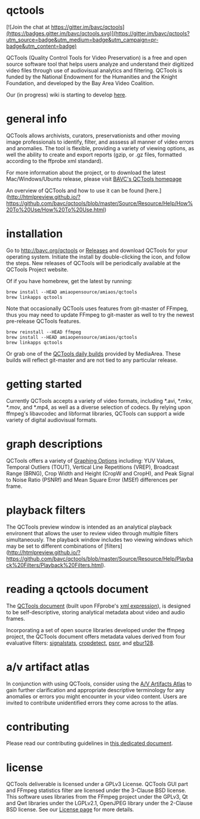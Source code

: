 qctools
=======

[![Join the chat at https://gitter.im/bavc/qctools](https://badges.gitter.im/bavc/qctools.svg)](https://gitter.im/bavc/qctools?utm_source=badge&utm_medium=badge&utm_campaign=pr-badge&utm_content=badge)

QCTools (Quality Control Tools for Video Preservation) is a free and open source software tool that helps users analyze and understand their digitized video files through use of audiovisual analytics and filtering. QCTools is funded by the National Endowment for the Humanities and the Knight Foundation, and developed by the Bay Area Video Coalition.

Our (in progress) wiki is starting to develop [here](https://github.com/bavc/qctools/wiki).

general info
=======
QCTools allows archivists, curators, preservationists and other moving image professionals to identify, filter, and asssess all manner of video errors and anomalies. The tool is flexible, providing a variety of viewing options, as well the ability to create and export reports (gzip, or .gz files, formatted according to the ffprobe xml standard).

For more information about the project, or to download the latest Mac/Windows/Ubuntu release, please visit [BAVC's QCTools homepage](http://www.bavc.org/qctools)

An overview of QCTools and how to use it can be found [here.] (http://htmlpreview.github.io/?https://github.com/bavc/qctools/blob/master/Source/Resource/Help/How%20To%20Use/How%20To%20Use.html)

installation
=======
Go to http://bavc.org/qctools or [Releases](https://github.com/bavc/qctools/releases) and download QCTools for your operating system. Initiate the install by double-clicking the icon, and follow the steps. New releases of QCTools will be periodically available at the QCTools Project website.

Of if you have homebrew, get the latest by running:
```
brew install --HEAD amiaopensource/amiaos/qctools
brew linkapps qctools
```

Note that occasionally QCTools uses features from git-master of FFmpeg, thus you may need to update FFmpeg to git-master as well to try the newest pre-release QCTools features.

```
brew reinstall --HEAD ffmpeg
brew install --HEAD amiaopensource/amiaos/qctools
brew linkapps qctools
```

Or grab one of the [QCTools daily builds](https://mediaarea.net/download/snapshots/binary/qctools/) provided by MediaArea. These builds will reflect git-master and are not tied to any particular release.

getting started
=======
Currently QCTools accepts a variety of video formats, including *.avi, *.mkv, *.mov, and *.mp4, as well as a diverse selection of codecs. By relying upon ffmpeg's libavcodec and libformat libraries, QCTools can support a wide variety of digital audiovisual formats.

graph descriptions
=======
QCTools offers a variety of [Graphing Options](http://htmlpreview.github.io/?https://github.com/bavc/qctools/blob/master/Source/Resource/Help/Filter%20Descriptions/Filter%20Descriptions.html) including: YUV Values, Temporal Outliers (TOUT), Vertical Line Repetitions (VREP), Broadcast Range (BRNG), Crop Width and Height (CropW and CropH), and Peak Signal to Noise Ratio (PSNRf) and Mean Square Error (MSEf) differences per frame.

playback filters
=======
The QCTools preview window is intended as an analytical playback environent that allows the user to review video through multiple filters simultaneously. The playback window includes two viewing windows which may be set to different combinations of [filters] (http://htmlpreview.github.io/?https://github.com/bavc/qctools/blob/master/Source/Resource/Help/Playback%20Filters/Playback%20Filters.html).

reading a qctools document
=======
The [QCTools document](http://htmlpreview.github.io/?https://github.com/bavc/qctools/blob/master/Source/Resource/Help/Data%20Format/Data%20Format.html) (built upon FFprobe's [xml expression](https://raw.githubusercontent.com/FFmpeg/FFmpeg/master/doc/ffprobe.xsd)), is designed to be self-descriptive, storing analytical metadata about video and audio frames.

Incorporating a set of open source libraries developed under the ffmpeg project, the QCTools document offers metadata values derived from four evaluative filters: [signalstats](https://www.ffmpeg.org/ffmpeg-filters.html#signalstats), [cropdetect](https://www.ffmpeg.org/ffmpeg-filters.html#toc-cropdetect), [psnr](https://www.ffmpeg.org/ffmpeg-filters.html#psnr), and [ebur128](https://www.ffmpeg.org/ffmpeg-filters.html#ebur128).

a/v artifact atlas
=======
In conjunction with using QCTools, consider using the [A/V Artifacts Atlas](http://avaa.bavc.org/artifactatlas/index.php/A/V_Artifact_Atlas) to gain further clarification and appropriate descriptive terminology for any anomalies or errors you might encounter in your video content.  Users are invited to contribute unidentified errors they come across to the atlas.

contributing
=======
Please read our contributing guidelines in [this dedicated document](https://github.com/bavc/qctools/blob/master/CONTRIBUTING.md).

license
=======
QCTools deliverable is licensed under a GPLv3 License.
QCTools GUI part and FFmpeg statistics filter are licensed under the 3-Clause BSD license.
This software uses libraries from the FFmpeg project under the GPLv3, Qt and Qwt libraries under the LGPLv2.1, OpenJPEG library under the 2-Clause BSD license. See our [License page](http://htmlpreview.github.io/?https://github.com/bavc/qctools/blob/master/License.html) for more details.
